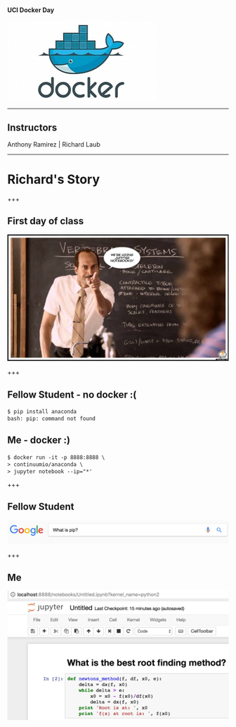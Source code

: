 #### UCI Docker Day

![docker](assets/docker.jpg)

---

## Instructors

Anthony Ramirez | Richard Laub

---

# Richard's Story

+++

## First day of class

![teacher](assets/teacher.jpg)

+++

## Fellow Student - no docker :(
```
$ pip install anaconda
bash: pip: command not found
```

## Me - docker :)

```
$ docker run -it -p 8888:8888 \
> continuumio/anaconda \
> jupyter notebook --ip="*'
```

+++

## Fellow Student
![pip](assets/pip.jpg)

+++

## Me
![jupyter](assets/jupyter.jpg)

